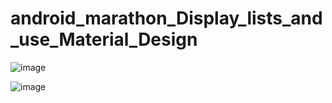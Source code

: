 # android_marathon_Display_lists_and_use_Material_Design

![image](https://github.com/kekuchh/android_marathon_Display_lists_and_use_Material_Design/assets/98802601/1e700f44-cb9c-4c56-9ab3-0d1a922fd42b)

![image](https://github.com/kekuchh/android_marathon_Display_lists_and_use_Material_Design/assets/98802601/6bfa9341-4bd2-4872-879c-b882e3e09cc2)
